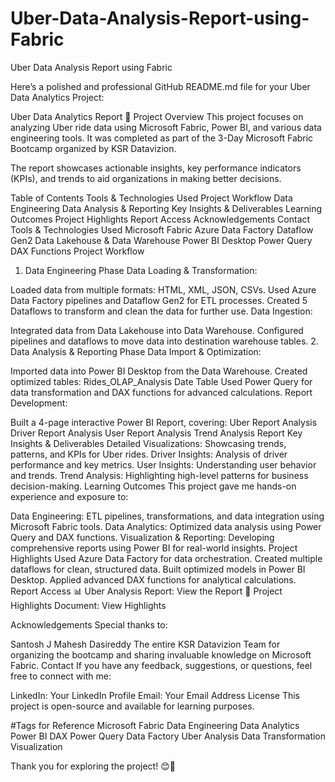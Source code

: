 # Uber-Data-Analysis-Report-using-Fabric
Uber Data Analysis Report using Fabric

Here’s a polished and professional GitHub README.md file for your Uber Data Analytics Project:

Uber Data Analytics Report 🚀
Project Overview
This project focuses on analyzing Uber ride data using Microsoft Fabric, Power BI, and various data engineering tools. It was completed as part of the 3-Day Microsoft Fabric Bootcamp organized by KSR Datavizion.

The report showcases actionable insights, key performance indicators (KPIs), and trends to aid organizations in making better decisions.

Table of Contents
Tools & Technologies Used
Project Workflow
Data Engineering
Data Analysis & Reporting
Key Insights & Deliverables
Learning Outcomes
Project Highlights
Report Access
Acknowledgements
Contact
Tools & Technologies Used
Microsoft Fabric
Azure Data Factory
Dataflow Gen2
Data Lakehouse & Data Warehouse
Power BI Desktop
Power Query
DAX Functions
Project Workflow
1. Data Engineering Phase
Data Loading & Transformation:

Loaded data from multiple formats: HTML, XML, JSON, CSVs.
Used Azure Data Factory pipelines and Dataflow Gen2 for ETL processes.
Created 5 Dataflows to transform and clean the data for further use.
Data Ingestion:

Integrated data from Data Lakehouse into Data Warehouse.
Configured pipelines and dataflows to move data into destination warehouse tables.
2. Data Analysis & Reporting Phase
Data Import & Optimization:

Imported data into Power BI Desktop from the Data Warehouse.
Created optimized tables:
Rides_OLAP_Analysis
Date Table
Used Power Query for data transformation and DAX functions for advanced calculations.
Report Development:

Built a 4-page interactive Power BI Report, covering:
Uber Report Analysis
Driver Report Analysis
User Report Analysis
Trend Analysis Report
Key Insights & Deliverables
Detailed Visualizations: Showcasing trends, patterns, and KPIs for Uber rides.
Driver Insights: Analysis of driver performance and key metrics.
User Insights: Understanding user behavior and trends.
Trend Analysis: Highlighting high-level patterns for business decision-making.
Learning Outcomes
This project gave me hands-on experience and exposure to:

Data Engineering: ETL pipelines, transformations, and data integration using Microsoft Fabric tools.
Data Analytics: Optimized data analysis using Power Query and DAX functions.
Visualization & Reporting: Developing comprehensive reports using Power BI for real-world insights.
Project Highlights
Used Azure Data Factory for data orchestration.
Created multiple dataflows for clean, structured data.
Built optimized models in Power BI Desktop.
Applied advanced DAX functions for analytical calculations.
Report Access
📊 Uber Analysis Report: View the Report
📄 Project Highlights Document: View Highlights

Acknowledgements
Special thanks to:

Santosh J
Mahesh Dasireddy
The entire KSR Datavizion Team for organizing the bootcamp and sharing invaluable knowledge on Microsoft Fabric.
Contact
If you have any feedback, suggestions, or questions, feel free to connect with me:

LinkedIn: Your LinkedIn Profile
Email: Your Email Address
License
This project is open-source and available for learning purposes.

#Tags for Reference
Microsoft Fabric Data Engineering Data Analytics Power BI DAX Power Query Data Factory Uber Analysis Data Transformation Visualization

Thank you for exploring the project! 😊🚀
